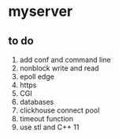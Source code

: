 # myserver
## to do 
1. add conf and command line
2. nonblock write and read
3. epoll edge
4. https
5. CGI
6. databases
7. clickhouse connect pool
8. timeout function
9. use stl and C++ 11
